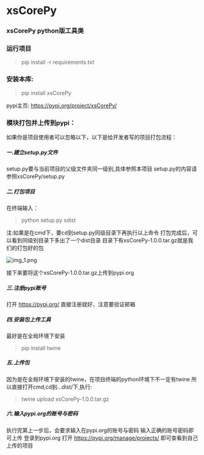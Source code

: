 # xsCorePy
### xsCorePy python版工具类

### 运行项目
> pip install -r requirements.txt

### 安装本库:
> pip install xsCorePy
> 
pypi主页:
https://pypi.org/project/xsCorePy/



### 模块打包并上传到pypi：
如果你是项目使用者可以忽略以下，以下是给开发者写的项目打包流程：
 
##### 一.建立setup.py文件
setup.py要与当前项目的父级文件夹同一级别,具体参照本项目
setup.py的内容请参照xsCorePy/setup.py

##### 二.打包项目
在终端输入：
> python setup.py sdist  

注:如果是在cmd下，要cd到setup.py同级目录下再执行以上命令
打包完成后，可以看到同级别目录下多出了一个dist目录
目录下有xsCorePy-1.0.0.tar.gz就是我们的打包好的包

![img_1.png](img_1.png)

接下来要将这个xsCorePy-1.0.0.tar.gz上传到pypi.org

##### 三.注册pypi账号
 打开  https://pypi.org/ 直接注册就好，注意要验证邮箱

##### 四.安装包上传工具
最好是在全局环境下安装
> pip install twine

##### 五.上传包 
因为是在全局环境下安装的twine，在项目终端的python环境下不一定有twine
所以直接打开cmd,cd到...dist/下,执行:
> twine upload xsCorePy-1.0.0.tar.gz

##### 六.输入pypi.org的账号与密码
执行完第上一步后，会要求输入在pypi.org的账号与密码
输入正确的账号密码即可上传
登录到pypi.org 
打开 https://pypi.org/manage/projects/
即可查看到自己上传的项目


